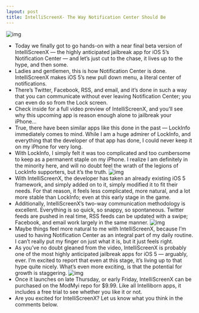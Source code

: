 ```yaml
---
layout: post
title: IntelliScreenX- The Way Notification Center Should Be
---
```

![img](http://media.idownloadblog.com/wp-content/uploads/2011/10/IntelliScreenX-Lock-screen.png)
* Today we finally got to go hands-on with a near final beta version of IntelliScreenX — the highly anticipated jailbreak app for iOS 5’s Notification Center — and let’s just cut to the chase, it lives up to the hype, and then some.
* Ladies and gentlemen, this is how Notification Center is done. IntelliScreenX makes iOS 5’s new pull down menu, a literal center of notifications.
* There’s Twitter, Facebook, RSS, and email, and it’s done in such a way that you can communicate without ever leaving Notification Center; you can even do so from the Lock screen.
* Check inside for a full video preview of IntelliScreenX, and you’ll see why this upcoming app is reason enough alone to jailbreak your iPhone…
* True, there have been similar apps like this done in the past — LockInfo immediately comes to mind. While I am a huge admirer of LockInfo, and everything that the developer of that app has done, I could never keep it on my iPhone for very long.
* With LockInfo, I simply felt it was too complicated and too cumbersome to keep as a permanent staple on my iPhone. I realize I am definitely in the minority here, and will no doubt feel the wrath of the legions of LockInfo supporters, but it’s the truth.
![img](http://media.idownloadblog.com/wp-content/uploads/2011/10/IntelliScreenX-Twitter.png)
* With IntelliScreenX, the developer has taken an already existing iOS 5 framework, and simply added on to it, simply modified it to fit their needs. For that reason, it feels less complicated, more natural, and a lot more stable than LockInfo; even at this early stage in the game.
* Additionally, IntelliScreenX’s two-way communication methodology is excellent. Everything is so quick, so snappy, so spontaneous. Twitter feeds are pushed in real time, RSS feeds can be updated with a swipe; Facebook, and email work largely in the same manner.
![img](http://media.idownloadblog.com/wp-content/uploads/2011/10/IntelliScreenX-Notification-Center.png)
* Maybe things feel more natural to me with IntelliScreenX, because I’m used to having Notification Center as an integral part of my daily routine. I can’t really put my finger on just what it is, but it just feels right.
* As you’ve no doubt gleaned from the video, IntelliScreenX is probably one of the most highly anticipated jailbreak apps for iOS 5 — arguably, ever. I’m excited to report that even at this stage, it’s living up to that hype quite nicely. What’s even more exciting, is that the potential for growth is staggering.
![img](http://media.idownloadblog.com/wp-content/uploads/2011/10/IntelliScreenX-Feeds.png)
* Once it launches on late Thursday, or early Friday, IntelliScreenX can be purchased on the ModMyi repo for $9.99. Like all Intelliborn apps, it includes a free trial to see whether you like it or not.
* Are you excited for IntelliScreenX? Let us know what you think in the comments below.

